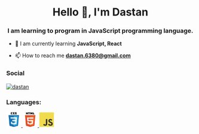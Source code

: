 <h1 align="center">Hello 👋, I'm Dastan</h1>
<h3 align="center">I am learning to program in JavaScript programming language.</h3>

- 🌱 I am currently learning **JavaScript, React**

- 📫 How to reach me **dastan.6380@gmail.com**


<h3 align="left">Social</h3>
<a href="https://www.instagram.com/dastan_638/" target="_blank"><img align="center" src="https://raw.githubusercontent.com/rahuldkjain/github-profile-readme-generator/master/src/images/icons/Social/instagram.svg" alt="dastan" height="30" width="40" /></a>
</p>

<h3 align="left">Languages:</h3>
<p align="left">
 <a href="https://www.w3schools.com/css/" target="_blank" rel="noreferrer"> <img src="https://raw.githubusercontent.com/devicons/devicon/master/icons/css3/css3-original-wordmark.svg" alt="css3" width="40" height="40"/> </a> 
 <a href="https://www.w3.org/html/" target="_blank" rel="noreferrer"> <img src="https://raw.githubusercontent.com/devicons/devicon/master/icons/html5/html5-original-wordmark.svg" alt="html5" width="40" height="40"/> </a> 
 <a href="https://developer.mozilla.org/en-US/docs/Web/JavaScript" target="_blank" rel="noreferrer"> <img src="https://raw.githubusercontent.com/devicons/devicon/master/icons/javascript/javascript-original.svg" alt="javascript" width="40" height="40"/> </a> 
 </p>
 
 
       
